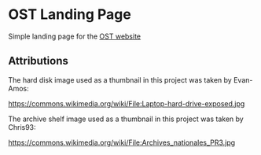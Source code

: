 # OST Landing Page
Simple landing page for the [OST website](polaris.astro.physik.uni-potsdam.de)


## Attributions

The hard disk image used as a thumbnail in this project was taken by Evan-Amos:

https://commons.wikimedia.org/wiki/File:Laptop-hard-drive-exposed.jpg

The archive shelf image used as a thumbnail in this project was taken by Chris93:

https://commons.wikimedia.org/wiki/File:Archives_nationales_PR3.jpg
